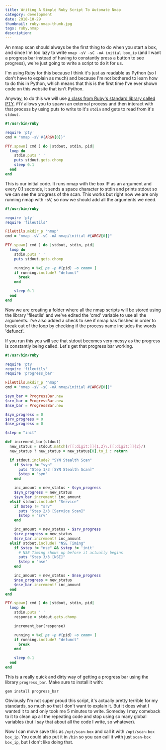 ```yaml
---
title: Writing A Simple Ruby Script To Automate Nmap
category: development
date: 2018-10-29
thumbnail: ruby-nmap-thumb.jpg
tags: ruby,nmap
description:
---
```


An nmap scan should always be the first thing to do when you start a box, and since I'm too lazy to write `nmap -sV -sC -oA initial box_ip` (and I want a progress bar instead of having to constantly press a button to see progress), we're just going to write a script to do it for us.

I'm using Ruby for this because I think it's just as readable as Python (so I don't have to explain as much) and because I'm not bothered to learn how to do this in Python, which means that this is the first time I've ever shown code on this website that isn't Python.

Anyway, to do this we will use [a class from Ruby's standard library called PTY](https://ruby-doc.org/stdlib-2.4.1/libdoc/pty/rdoc/PTY.html). `PTY` allows you to spawn an external process and then interact with that process by using puts to write to it's `stdin` and gets to read from it's `stdout`.

```ruby
#!/usr/bin/ruby

require 'pty'
cmd = "nmap -sV #{ARGV[0]}"

PTY.spawn( cmd ) do |stdout, stdin, pid|
  loop do
    stdin.puts ' '
    puts stdout.gets.chomp
    sleep 0.1
  end
end
```

This is our initial code. It runs nmap with the box IP as an argument and every 0.1 seconds, it sends a space character to stdin and prints stdout so we can see the progress of the scan. This works but right now we are only running nmap with -sV, so now we should add all the arguments we need.

```ruby
#!/usr/bin/ruby

require 'pty'
require 'fileutils'

FileUtils.mkdir_p 'nmap'
cmd = "nmap -sV -sC -oA nmap/initial #{ARGV[0]}"

PTY.spawn( cmd ) do |stdout, stdin, pid|
  loop do
    stdin.puts ' '
    puts stdout.gets.chomp

    running = %x[ ps -p #{pid} -o comm= ]
    if running.include? "defunct"
      break
    end

    sleep 0.1
  end
end
```

Now we are creating a folder where all the nmap scripts will be stored using the library 'fileutils' and we've edited the 'cmd' variable to use all the arguments. I've also added a check to see if nmap has finshed in order to break out of the loop by checking if the process name includes the words 'defunct'.

If you run this you will see that stdout becomes very messy as the progress is constantly being called. Let's get that progress bar working.

```ruby
#!/usr/bin/ruby

require 'pty'
require 'fileutils'
require 'progress_bar'

FileUtils.mkdir_p 'nmap'
cmd = "nmap -sV -sC -oA nmap/initial #{ARGV[0]}"

$syn_bar = ProgressBar.new
$srv_bar = ProgressBar.new
$nse_bar = ProgressBar.new

$syn_progress = 0
$srv_progress = 0
$nse_progress = 0

$step = "init"

def increment_bar(stdout)
  new_status = stdout.match(/[[:digit:]]{1,2}\.[[:digit:]]{2}/)
  new_status ? new_status = new_status[0].to_i : return

  if stdout.include? "SYN Stealth Scan"
    if $step != "syn"
      puts "Step 1/3 [SYN Stealth Scan]"
      $step = "syn"
    end

    inc_amount = new_status - $syn_progress
    $syn_progress = new_status
    $syn_bar.increment! inc_amount
  elsif stdout.include? "Service"
    if $step != "srv"
      puts "Step 2/3 [Service Scan]"
      $step = "srv"
    end

    inc_amount = new_status - $srv_progress
    $srv_progress = new_status
    $srv_bar.increment! inc_amount
  elsif stdout.include? "NSE Timing"
    if $step != "nse" && $step != 'init'
      # NSE Timing shows up before it actually begins
      puts "Step 3/3 [NSE]"
      $step = "nse"
    end

    inc_amount = new_status - $nse_progress
    $nse_progress = new_status
    $nse_bar.increment! inc_amount
  end
end

PTY.spawn( cmd ) do |stdout, stdin, pid|
  loop do
    stdin.puts ' '
    response = stdout.gets.chomp

    increment_bar(response)

    running = %x[ ps -p #{pid} -o comm= ]
    if running.include? "defunct"
      break
    end

    sleep 0.1
  end
end
```

This is a really quick and dirty way of getting a progress bar using the library `progress_bar`. Make sure to install it with:

    gem install progress_bar

Obviously I'm not super proud this script, it's actually pretty terrible for my standards, so much so that I don't want to explain it. But it does what I wanted it to and only took me 5 minutes to write. Someday I may comeback to it to clean up all the repeating code and stop using so many global variables (but I say that about all the code I write, so whatever).

Now I can move save this as `/opt/scan-box` and call it with `/opt/scan-box box_ip`. You could also put it in `/bin` so you can call it with just `scan-box box_ip`, but I don't like doing that.
